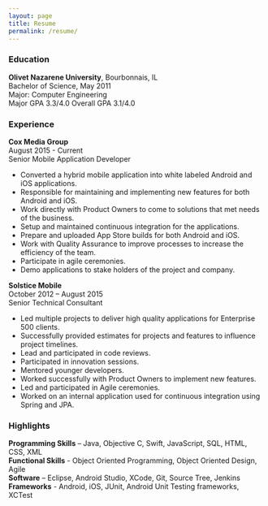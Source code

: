 ```yaml
---
layout: page
title: Resume
permalink: /resume/
---
```

### Education  
**Olivet Nazarene University**, Bourbonnais, IL  
Bachelor of Science, May 2011  
Major: Computer Engineering  
Major GPA 3.3/4.0 Overall GPA 3.1/4.0  

### Experience  

**Cox Media Group**  
August 2015 - Current  
Senior Mobile Application Developer  
<ul>
<li>Converted a hybrid mobile application into white labeled Android and iOS applications.</li>  
<li>Responsible for maintaining and implementing new features for both Android and iOS.</li>
<li>Work directly with Product Owners to come to solutions that met needs of the business.</li>
<li>Setup and maintained continuous integration for the applications.</li>
<li>Prepare and uploaded App Store builds for both Android and iOS.</li>
<li>Work with Quality Assurance to improve processes to increase the efficiency of the team.</li>
<li>Participate in agile ceremonies.</li>
<li>Demo applications to stake holders of the project and company.</li>
</ul>

**Solstice Mobile**  
October 2012 – August 2015  
Senior Technical Consultant   
<ul>
<li>Led multiple projects to deliver high quality applications for Enterprise 500 clients.</li>
<li>Successfully provided estimates for projects and features to influence project timelines.</li>
<li>Lead and participated in code reviews.</li>
<li>Participated in innovation sessions.</li>
<li>Mentored younger developers.</li>
<li>Worked successfully with Product Owners to implement new features.</li>
<li>Led and participated in Agile ceremonies.</li>
<li>Worked on an internal application used for continuous integration using Spring and JPA.</li>
</ul>

### Highlights
**Programming Skills** – Java, Objective C, Swift, JavaScript, SQL, HTML, CSS, XML  
**Functional Skills** - Object Oriented Programming, Object Oriented Design, Agile  
**Software** – Eclipse, Android Studio, XCode, Git, Source Tree, Jenkins  
**Frameworks** - Android, iOS, JUnit, Android Unit Testing frameworks, XCTest  
